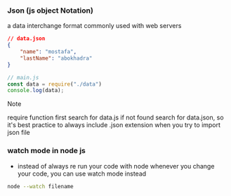 ### Json (js object Notation)
a data interchange format commonly used with web servers
```json
// data.json
{
    "name": "mostafa",
    "lastName": "abokhadra"
}
```
```mjs
// main.js
const data = require("./data")
console.log(data);
```
> [!NOTE]
> require function first search for data.js if not found search for data.json, so it's best practice to always include .json extension when you try to import json file

### watch mode in node js
- instead of always re run your code with node whenever you change your code, you can use watch mode instead

```bash
node --watch filename
```
